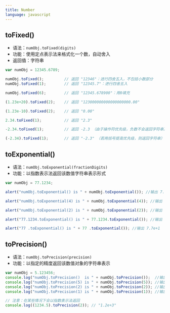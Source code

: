 ```yaml
---
title: Number
language: javascript
---
```


## toFixed()

* 语法：`numObj.toFixed(digits)`
* 功能：使用定点表示法来格式化一个数，自动舍入
* 返回值：字符串

```javascript
var numObj = 12345.6789;

numObj.toFixed();         // 返回 "12346"：进行四舍五入，不包括小数部分
numObj.toFixed(1);        // 返回 "12345.7"：进行四舍五入

numObj.toFixed(6);        // 返回 "12345.678900"：用0填充

(1.23e+20).toFixed(2);    // 返回 "123000000000000000000.00"

(1.23e-10).toFixed(2);    // 返回 "0.00"

2.34.toFixed(1);          // 返回 "2.3"

-2.34.toFixed(1);         // 返回 -2.3 （由于操作符优先级，负数不会返回字符串）

(-2.34).toFixed(1);       // 返回 "-2.3" （若用括号提高优先级，则返回字符串）
```

## toExponential()

* 语法：`numObj.toExponential(fractionDigits)`
* 功能：以指数表示法返回该数值字符串表示形式

```javascript
var numObj = 77.1234;

alert("numObj.toExponential() is " + numObj.toExponential()); //输出 7.71234e+1

alert("numObj.toExponential(4) is " + numObj.toExponential(4)); //输出 7.7123e+1

alert("numObj.toExponential(2) is " + numObj.toExponential(2)); //输出 7.71e+1

alert("77.1234.toExponential() is " + 77.1234.toExponential()); //输出 7.71234e+1

alert("77 .toExponential() is " + 77 .toExponential()); //输出 7.7e+1
```

## toPrecision()

* 语法：`numObj.toPrecision(precision)`
* 功能：以指定的精度返回该数值对象的字符串表示

```javascript
var numObj = 5.123456;
console.log("numObj.toPrecision()  is " + numObj.toPrecision());  //输出 5.123456
console.log("numObj.toPrecision(5) is " + numObj.toPrecision(5)); //输出 5.1235
console.log("numObj.toPrecision(2) is " + numObj.toPrecision(2)); //输出 5.1
console.log("numObj.toPrecision(1) is " + numObj.toPrecision(1)); //输出 5

// 注意：在某些情况下会以指数表示法返回
console.log((1234.5).toPrecision(2)); // "1.2e+3"
```
